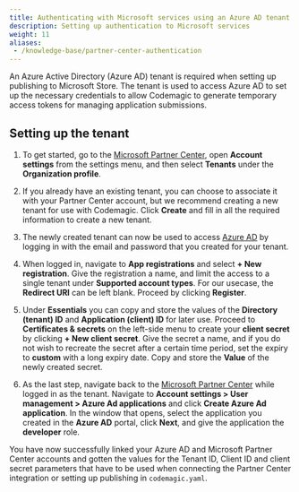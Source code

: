 ```yaml
---
title: Authenticating with Microsoft services using an Azure AD tenant
description: Setting up authentication to Microsoft services
weight: 11
aliases:
 - /knowledge-base/partner-center-authentication
---
```


An Azure Active Directory (Azure AD) tenant is required when setting up publishing to Microsoft Store. The tenant is used to access Azure AD to set up the necessary credentials to allow Codemagic to generate temporary access tokens for managing application submissions.

## Setting up the tenant

1. To get started, go to the [Microsoft Partner Center](https://partner.microsoft.com/en-us/dashboard/home), open **Account settings** from the settings menu, and then select **Tenants** under the **Organization profile**.

2. If you already have an existing tenant, you can choose to associate it with your Partner Center account, but we recommend creating a new tenant for use with Codemagic. Click **Create** and fill in all the required information to create a new tenant.

3. The newly created tenant can now be used to access [Azure AD](https://azure.microsoft.com/en-us/services/active-directory/) by logging in with the email and password that you created for your tenant.

4. When logged in, navigate to **App registrations** and select **+ New registration**. Give the registration a name, and limit the access to a single tenant under **Supported account types**. For our usecase, the **Redirect URI** can be left blank. Proceed by clicking **Register**.

5. Under **Essentials** you can copy and store the values of the **Directory (tenant) ID** and **Application (client) ID** for later use. Proceed to **Certificates & secrets** on the left-side menu to create your **client secret** by clicking **+ New client secret**. Give the secret a name, and if you do not wish to recreate the secret after a certain time period, set the expiry to **custom** with a long expiry date. Copy and store the **Value** of the newly created secret.

6. As the last step, navigate back to the [Microsoft Partner Center](https://partner.microsoft.com/en-us/dashboard/home) while logged in as the tenant. Navigate to **Account settings > User management > Azure Ad applications** and click **Create Azure Ad application**. In the window that opens, select the application you created in the **Azure AD** portal, click **Next**, and give the application the **developer** role.

You have now successfully linked your Azure AD and Microsoft Partner Center accounts and gotten the values for the Tenant ID, Client ID and client secret parameters that have to be used when connecting the Partner Center integration or setting up publishing in `codemagic.yaml`.
